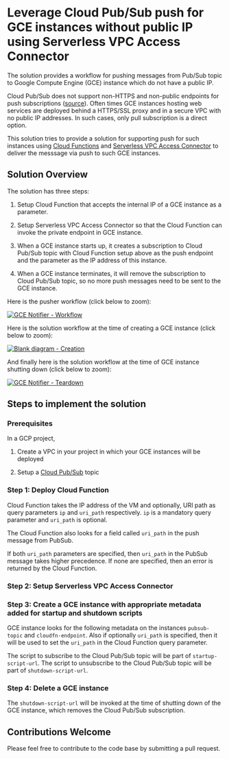 # Leverage Cloud Pub/Sub push for GCE instances without public IP using Serverless VPC Access Connector

The solution provides a workflow for pushing messages from Pub/Sub topic to Google Compute Engine (GCE) instance which do not have a public IP. 

Cloud Pub/Sub does not support non-HTTPS and non-public endpoints for push subscriptions ([source](https://cloud.google.com/pubsub/docs/push)). Often times GCE instances hosting web services are deployed behind a HTTPS/SSL proxy and in a secure VPC with no public IP addresses. In such cases, only pull subscription is a direct option. 

This solution tries to provide a solution for supporting push for such instances using [Cloud Functions](https://cloud.google.com/functions) and [Serverless VPC Access Connector](https://cloud.google.com/vpc/docs/configure-serverless-vpc-access) to deliver the messsage via push to such GCE instances.


## Solution Overview

The solution has three steps:

1. Setup Cloud Function that accepts the internal IP of a GCE instance as a parameter.

2. Setup Serverless VPC Access Connector so that the Cloud Function can invoke the private endpoint in GCE instance.

3. When a GCE instance starts up, it creates a subscription to Cloud Pub/Sub topic with Cloud Function setup above as the push endpoint and the parameter as the IP address of this instance.

4. When a GCE instance terminates, it will remove the subscription to Cloud Pub/Sub topic, so no more push messages need to be sent to the GCE instance.


Here is the pusher workflow (click below to zoom):

[![GCE Notifier - Workflow](https://user-images.githubusercontent.com/20769938/93603120-2dd34600-f9e1-11ea-910a-b4b46285e587.png)](https://user-images.githubusercontent.com/20769938/93603120-2dd34600-f9e1-11ea-910a-b4b46285e587.png)

Here is the solution workflow at the time of creating a GCE instance (click below to zoom):

[![Blank diagram - Creation](https://user-images.githubusercontent.com/20769938/93603361-86a2de80-f9e1-11ea-9a47-acf73134df0d.png)](https://user-images.githubusercontent.com/20769938/93603361-86a2de80-f9e1-11ea-9a47-acf73134df0d.png)

And finally here is the solution workflow at the time of GCE instance shutting down (click below to zoom):

[![GCE Notifier - Teardown](https://user-images.githubusercontent.com/20769938/93603467-acc87e80-f9e1-11ea-862c-b4f67d2298fa.png)](https://user-images.githubusercontent.com/20769938/93603467-acc87e80-f9e1-11ea-862c-b4f67d2298fa.png)



## Steps to implement the solution

### Prerequisites

In a GCP project,

1. Create a VPC in your project in which your GCE instances will be deployed 

1. Setup a [Cloud Pub/Sub](https://cloud.google.com/pubsub) topic

### Step 1: Deploy Cloud Function

Cloud Function takes the IP address of the VM and optionally, URI path as query parameters `ip` and `uri_path` respectively. `ip` is a mandatory query parameter and `uri_path` is optional.

The Cloud Function also looks for a field called `uri_path` in the push message from PubSub. 

If both `uri_path` parameters are specified, then `uri_path` in the PubSub message takes higher precedence. If none are specified, then an error is returned by the Cloud Function.

### Step 2: Setup Serverless VPC Access Connector


### Step 3: Create a GCE instance with appropriate metadata added for startup and shutdown scripts

GCE instance looks for the following metadata on the instances `pubsub-topic` and `cloudfn-endpoint`. Also if optionally `uri_path` is specified, then it will be used to set the `uri_path` in the Cloud Function query parameter.

The script to subscribe to the Cloud Pub/Sub topic will be part of  `startup-script-url`. The script to unsubscribe to the Cloud Pub/Sub topic will be part of `shutdown-script-url`.


### Step 4: Delete a GCE instance

The `shutdown-script-url` will be invoked at the time of shutting down of the GCE instance, which removes the Cloud Pub/Sub subscription.

## Contributions Welcome

Please feel free to contribute to the code base by submitting a pull request.